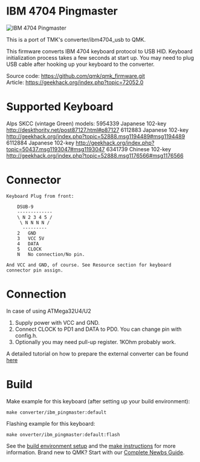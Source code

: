 # IBM 4704 Pingmaster
![IBM 4704 Pingmaster](https://deskthority.net/wiki/images/d/da/6112884_1.jpg)

This is a port of TMK's converter/ibm4704_usb to QMK.

This firmware converts IBM 4704 keyboard protocol to USB HID.
Keyboard initialization process takes a few seconds at start up. You may need to plug USB cable after hooking up your keyboard to the converter.

Source code: https://github.com/qmk/qmk_firmware.git  
Article: https://geekhack.org/index.php?topic=72052.0

# Supported Keyboard

Alps SKCC (vintage Green) models:
5954339 Japanese 102-key http://deskthority.net/post87127.html#p87127
6112883 Japanese 102-key http://geekhack.org/index.php?topic=52888.msg1194489#msg1194489
6112884 Japanese 102-key http://geekhack.org/index.php?topic=50437.msg1193047#msg1193047
6341739 Chinese 102-key http://geekhack.org/index.php?topic=52888.msg1176566#msg1176566

# Connector

```
Keyboard Plug from front:

    DSUB-9
    -------------
    \ N 2 3 4 5 /
     \ N N N N /
      ---------
    2   GND
    3   VCC 5V
    4   DATA
    5   CLOCK
    N   No connection/No pin.

And VCC and GND, of course. See Resource section for keyboard connector pin assign.
```

# Connection

In case of using ATMega32U4/U2

1. Supply power with VCC and GND.
2. Connect CLOCK to PD1 and DATA to PD0. You can change pin with config.h.
3. Optionally you may need pull-up register. 1KOhm probably work.

A detailed tutorial on how to prepare the external converter can be found [here](https://bitswamp.com/2018/08/27/hasu-converter-for-pingmaster/)

# Build

Make example for this keyboard (after setting up your build environment):

    make converter/ibm_pingmaster:default

Flashing example for this keyboard:

    make onverter/ibm_pingmaster:default:flash

See the [build environment setup](https://docs.qmk.fm/#/getting_started_build_tools) and the [make instructions](https://docs.qmk.fm/#/getting_started_make_guide) for more information. Brand new to QMK? Start with our [Complete Newbs Guide](https://docs.qmk.fm/#/newbs).
